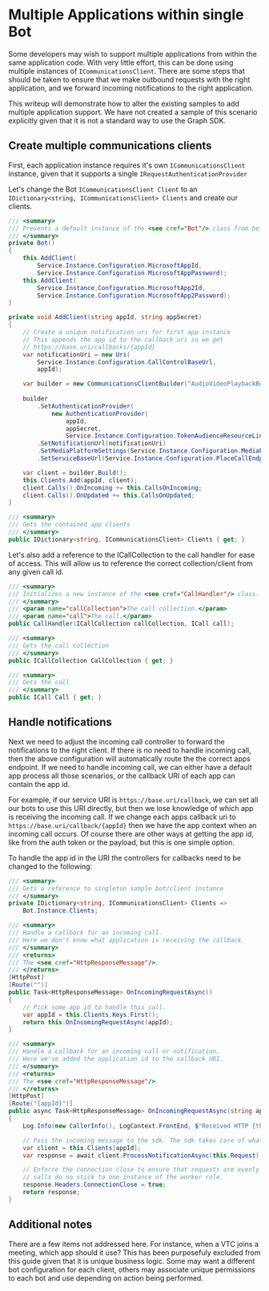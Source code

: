 # Multiple Applications within single Bot

Some developers may wish to support multiple applications from within the same application code.  With very little effort, this can be done using multiple instances of `ICommunicationsClient`.  There are some steps that should be taken to ensure that we make outbound requests with the right application, and we forward incoming notifications to the right application.

This writeup will demonstrate how to alter the existing samples to add multiple application support.  We have not created a sample of this scenario explicitly given that it is not a standard way to use the Graph SDK.

## Create multiple communications clients

First, each application instance requires it's own `ICommunicationsClient` instance, given that it supports a single `IRequestAuthenticationProvider`

Let's change the Bot `ICommunicationsClient Client` to an `IDictionary<string, ICommunicationsClient> Clients` and create our clients.

```csharp
/// <summary>
/// Prevents a default instance of the <see cref="Bot"/> class from being created.
/// </summary>
private Bot()
{
    this.AddClient(
        Service.Instance.Configuration.MicrosoftAppId,
        Service.Instance.Configuration.MicrosoftAppPassword);
    this.AddClient(
        Service.Instance.Configuration.MicrosoftApp2Id,
        Service.Instance.Configuration.MicrosoftApp2Password);
}

private void AddClient(string appId, string appSecret)
{
    // Create a unique notification uri for first app instance
    // This appends the app id to the callback uri so we get
    // https://base.uri/callbacks/{appId}
    var notificationUri = new Uri(
        Service.Instance.Configuration.CallControlBaseUrl,
        appId);

    var builder = new CommunicationsClientBuilder("AudioVideoPlaybackBot", appId);
    
    builder
        .SetAuthenticationProvider(
            new AuthenticationProvider(
                appId,
                appSecret,
                Service.Instance.Configuration.TokenAudienceResourceLink))
        .SetNotificationUrl(notificationUri)
        .SetMediaPlatformSettings(Service.Instance.Configuration.MediaPlatformSettings)
        .SetServiceBaseUrl(Service.Instance.Configuration.PlaceCallEndpointUrl);

    var client = builder.Build();
    this.Clients.Add(appId, client);
    client.Calls().OnIncoming += this.CallsOnIncoming;
    client.Calls().OnUpdated += this.CallsOnUpdated;
}

/// <summary>
/// Gets the contained app clients
/// </summary>
public IDictionary<string, ICommunicationsClient> Clients { get; }
```

Let's also add a reference to the ICallCollection to the call handler for ease of access.  This will allow us to reference the correct collection/client from any given call id.

```csharp
/// <summary>
/// Initializes a new instance of the <see cref="CallHandler"/> class.
/// </summary>
/// <param name="callCollection">The call collection.</param>
/// <param name="call">The call.</param>
public CallHandler(ICallCollection callCollection, ICall call);

/// <summary>
/// Gets the call collection
/// </summary>
public ICallCollection CallCollection { get; }

/// <summary>
/// Gets the call
/// </summary>
public ICall Call { get; }
```

## Handle notifications

Next we need to adjust the incoming call controller to forward the notifications to the right client.  If there is no need to handle incoming call, then the above configuration will automatically route the the correct apps endpoint.  If we need to handle incoming call, we can either have a default app process all those scenarios, or the callback URI of each app can contain the app id.

For example, if our service URI is `https://base.uri/callback`, we can set all our bots to use this URI directly, but then we lose knowledge of which app is receiving the incoming call.  If we change each apps callback uri to `https://base.uri/callback/{appId}` then we have the app context when an incoming call occurs.  Of course there are other ways at getting the app id, like from the auth token or the payload, but this is one simple option.

To handle the app id in the URI the controllers for callbacks need to be changed to the following:

```csharp
/// <summary>
/// Gets a reference to singleton sample bot/client instance
/// </summary>
private IDictionary<string, ICommunicationsClient> Clients =>
    Bot.Instance.Clients;

/// <summary>
/// Handle a callback for an incoming call.
/// Here we don't know what application is receiving the callback.
/// </summary>
/// <returns>
/// The <see cref="HttpResponseMessage"/>.
/// </returns>
[HttpPost]
[Route("")]
public Task<HttpResponseMessage> OnIncomingRequestAsync()
{
    // Pick some app id to handle this call.
    var appId = this.Clients.Keys.First();
    return this.OnIncomingRequestAsync(appId);
}

/// <summary>
/// Handle a callback for an incoming call or notification.
/// Here we've added the application id to the callback URI.
/// </summary>
/// <returns>
/// The <see cref="HttpResponseMessage"/>.
/// </returns>
[HttpPost]
[Route("{appId}")]
public async Task<HttpResponseMessage> OnIncomingRequestAsync(string appId)
{
    Log.Info(new CallerInfo(), LogContext.FrontEnd, $"Received HTTP {this.Request.Method}, {this.Request.RequestUri}");

    // Pass the incoming message to the sdk. The sdk takes care of what to do with it.
    var client = this.Clients[appId];
    var response = await client.ProcessNotificationAsync(this.Request).ConfigureAwait(false);

    // Enforce the connection close to ensure that requests are evenly load balanced so
    // calls do no stick to one instance of the worker role.
    response.Headers.ConnectionClose = true;
    return response;
}
```

## Additional notes

There are a few items not addressed here.  For instance, when a VTC joins a meeting, which app should it use?  This has been purposefuly excluded from this guide given that it is unique business logic.  Some may want a different bot configuration for each client, others may associate unique permissions to each bot and use depending on action being performed.
